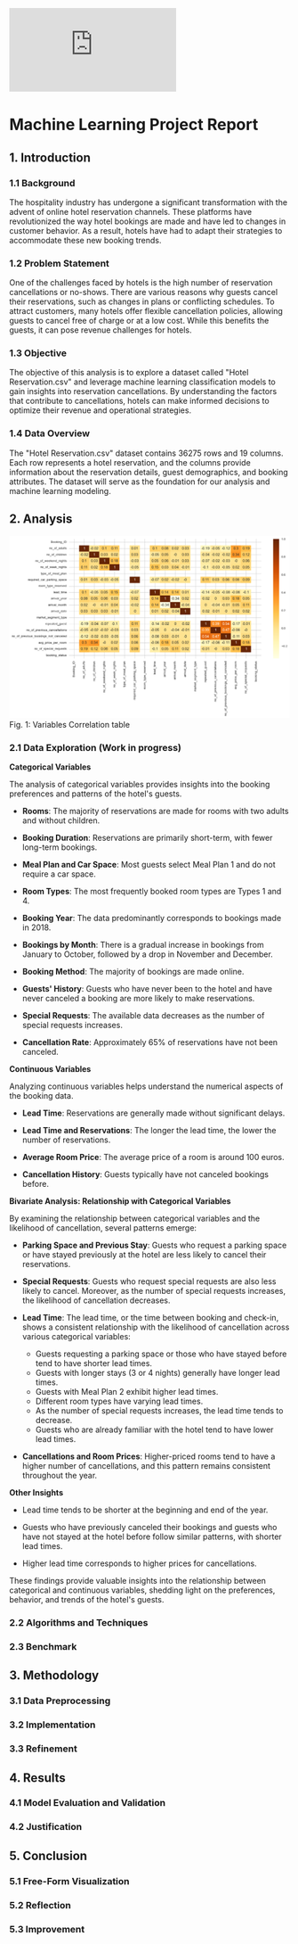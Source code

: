 ![Template guide](https://github.com/udacity/machine-learning/blob/master/projects/capstone/capstone_report_template.md)

# Machine Learning Project Report

## 1. Introduction

### 1.1 Background

The hospitality industry has undergone a significant transformation with the advent of online hotel reservation channels. These platforms have revolutionized the way hotel bookings are made and have led to changes in customer behavior. As a result, hotels have had to adapt their strategies to accommodate these new booking trends.

### 1.2 Problem Statement

One of the challenges faced by hotels is the high number of reservation cancellations or no-shows. There are various reasons why guests cancel their reservations, such as changes in plans or conflicting schedules. To attract customers, many hotels offer flexible cancellation policies, allowing guests to cancel free of charge or at a low cost. While this benefits the guests, it can pose revenue challenges for hotels.

### 1.3 Objective

The objective of this analysis is to explore a dataset called "Hotel Reservation.csv" and leverage machine learning classification models to gain insights into reservation cancellations. By understanding the factors that contribute to cancellations, hotels can make informed decisions to optimize their revenue and operational strategies.

### 1.4 Data Overview

The "Hotel Reservation.csv" dataset contains 36275 rows and 19 columns. Each row represents a hotel reservation, and the columns provide information about the reservation details, guest demographics, and booking attributes. The dataset will serve as the foundation for our analysis and machine learning modeling.

## 2. Analysis

![Fig. 1: Variables Correlation table](images/var_correlation.png)
Fig. 1: Variables Correlation table

### 2.1 Data Exploration (Work in progress)

**Categorical Variables**

The analysis of categorical variables provides insights into the booking preferences and patterns of the hotel's guests.

- **Rooms**: The majority of reservations are made for rooms with two adults and without children.

- **Booking Duration**: Reservations are primarily short-term, with fewer long-term bookings.

- **Meal Plan and Car Space**: Most guests select Meal Plan 1 and do not require a car space.

- **Room Types**: The most frequently booked room types are Types 1 and 4.

- **Booking Year**: The data predominantly corresponds to bookings made in 2018.

- **Bookings by Month**: There is a gradual increase in bookings from January to October, followed by a drop in November and December.

- **Booking Method**: The majority of bookings are made online.

- **Guests' History**: Guests who have never been to the hotel and have never canceled a booking are more likely to make reservations.

- **Special Requests**: The available data decreases as the number of special requests increases.

- **Cancellation Rate**: Approximately 65% of reservations have not been canceled.

**Continuous Variables**

Analyzing continuous variables helps understand the numerical aspects of the booking data.

- **Lead Time**: Reservations are generally made without significant delays.

- **Lead Time and Reservations**: The longer the lead time, the lower the number of reservations.

- **Average Room Price**: The average price of a room is around 100 euros.

- **Cancellation History**: Guests typically have not canceled bookings before.

**Bivariate Analysis: Relationship with Categorical Variables**

By examining the relationship between categorical variables and the likelihood of cancellation, several patterns emerge:

- **Parking Space and Previous Stay**: Guests who request a parking space or have stayed previously at the hotel are less likely to cancel their reservations.

- **Special Requests**: Guests who request special requests are also less likely to cancel. Moreover, as the number of special requests increases, the likelihood of cancellation decreases.

- **Lead Time**: The lead time, or the time between booking and check-in, shows a consistent relationship with the likelihood of cancellation across various categorical variables:
  - Guests requesting a parking space or those who have stayed before tend to have shorter lead times.
  - Guests with longer stays (3 or 4 nights) generally have longer lead times.
  - Guests with Meal Plan 2 exhibit higher lead times.
  - Different room types have varying lead times.
  - As the number of special requests increases, the lead time tends to decrease.
  - Guests who are already familiar with the hotel tend to have lower lead times.

- **Cancellations and Room Prices**: Higher-priced rooms tend to have a higher number of cancellations, and this pattern remains consistent throughout the year.

**Other Insights**

- Lead time tends to be shorter at the beginning and end of the year.

- Guests who have previously canceled their bookings and guests who have not stayed at the hotel before follow similar patterns, with shorter lead times.

- Higher lead time corresponds to higher prices for cancellations.

These findings provide valuable insights into the relationship between categorical and continuous variables, shedding light on the preferences, behavior, and trends of the hotel's guests.

### 2.2 Algorithms and Techniques

### 2.3 Benchmark

## 3. Methodology

### 3.1 Data Preprocessing

### 3.2 Implementation

### 3.3 Refinement

## 4. Results

### 4.1 Model Evaluation and Validation

### 4.2 Justification

## 5. Conclusion

### 5.1 Free-Form Visualization

### 5.2 Reflection

### 5.3 Improvement
